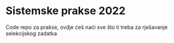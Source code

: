 # Sistemske prakse 2022
Code repo za prakse, ovdje ćeš naći sve što ti treba za rješavanje selekcijskog zadatka
